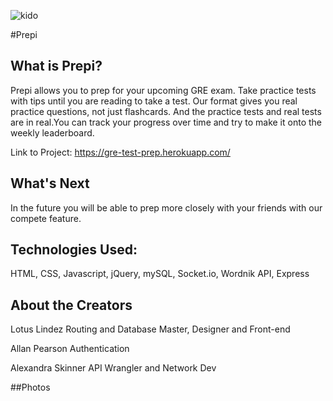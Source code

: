 ![kido](https://user-images.githubusercontent.com/45444261/66151453-f6576800-e5dc-11e9-9292-2652b2add77a.jpg)

#Prepi

## What is Prepi?
Prepi allows you to prep for your upcoming GRE exam. Take practice tests with tips until you are reading to take a test. Our format gives you real practice questions, not just flashcards. And the practice tests and real tests are in real.You can track your progress over time and try to make it onto the weekly leaderboard. 

Link to Project: https://gre-test-prep.herokuapp.com/ 

## What's Next

In the future you will be able to prep more closely with your friends with our compete feature.


## Technologies Used:

HTML, CSS, Javascript, jQuery, mySQL, Socket.io, Wordnik API, Express

## About the Creators
Lotus Lindez
Routing and Database Master, Designer and Front-end

Allan Pearson
Authentication 

Alexandra Skinner
API Wrangler and Network Dev




##Photos
